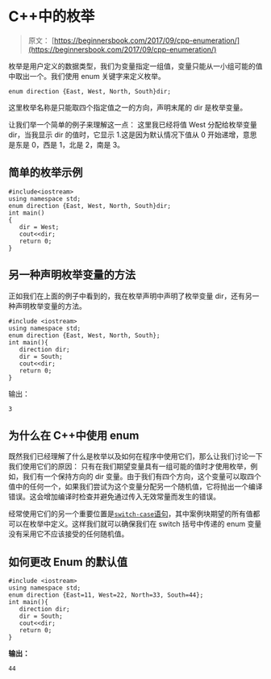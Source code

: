 # C++中的枚举

> 原文： [https://beginnersbook.com/2017/09/cpp-enumeration/](https://beginnersbook.com/2017/09/cpp-enumeration/)

枚举是用户定义的数据类型，我们为变量指定一组值，变量只能从一小组可能的值中取出一个。我们使用 enum 关键字来定义枚举。

```
enum direction {East, West, North, South}dir;
```

这里枚举名称是只能取四个指定值之一的方向，声明末尾的 dir 是枚举变量。

让我们举一个简单的例子来理解这一点：
这里我已经将值 West 分配给枚举变量 dir，当我显示 dir 的值时，它显示 1.这是因为默认情况下值从 0 开始递增，意思是东是 0，西是 1，北是 2，南是 3。

## 简单的枚举示例

```
#include<iostream>
using namespace std;
enum direction {East, West, North, South}dir;
int main()
{
   dir = West;
   cout<<dir;
   return 0;
}
```

## 另一种声明枚举变量的方法

正如我们在上面的例子中看到的，我在枚举声明中声明了枚举变量 dir，还有另一种声明枚举变量的方法。

```
#include <iostream>
using namespace std;
enum direction {East, West, North, South};
int main(){
   direction dir;
   dir = South; 
   cout<<dir;   
   return 0;
}
```

输出：

```
3
```

## 为什么在 C++中使用 enum

既然我们已经理解了什么是枚举以及如何在程序中使用它们，那么让我们讨论一下我们使用它们的原因：
只有在我们期望变量具有一组可能的值时才使用枚举，例如，我们有一个保持方向的 dir 变量。由于我们有四个方向，这个变量可以取四个值中的任何一个，如果我们尝试为这个变量分配另一个随机值，它将抛出一个编译错误。这会增加编译时检查并避免通过传入无效常量而发生的错误。

经常使用它们的另一个重要位置是[`switch-case`语句](https://beginnersbook.com/2017/08/cpp-switch-case/)，其中案例块期望的所有值都可以在枚举中定义。这样我们就可以确保我们在 switch 括号中传递的 enum 变量没有采用它不应该接受的任何随机值。

## 如何更改 Enum 的默认值

```
#include <iostream>
using namespace std;
enum direction {East=11, West=22, North=33, South=44};
int main(){
   direction dir;
   dir = South;
   cout<<dir; 
   return 0;
}
```

**输出：**

```
44
```
